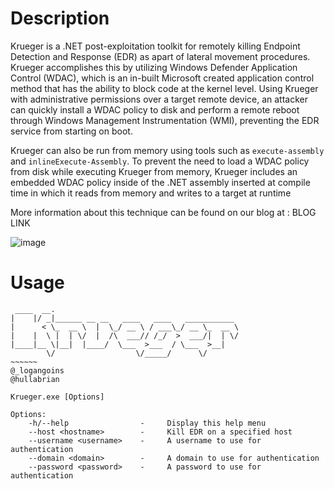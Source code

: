 # Description
Krueger is a .NET post-exploitation toolkit for remotely killing Endpoint Detection and Response (EDR) as apart of lateral movement procedures. Krueger accomplishes this by utilizing Windows Defender Application Control (WDAC), which is an in-built Microsoft created application control method that has the ability to block code at the kernel level. Using Krueger with administrative permissions over a target remote device, an attacker can quickly install a WDAC policy to disk and perform a remote reboot through Windows Management Instrumentation (WMI), preventing the EDR service from starting on boot. 

Krueger can also be run from memory using tools such as `execute-assembly` and `inlineExecute-Assembly`. To prevent the need to load a WDAC policy from disk while executing Krueger from memory, Krueger includes an embedded WDAC policy inside of the .NET assembly inserted at compile time in which it reads from memory and writes to a target at runtime

More information about this technique can be found on our blog at : BLOG LINK

![image](https://github.com/user-attachments/assets/9d6cc181-972e-4e2a-a5e6-beedd6656685)

# Usage

```
 ____  __.                                         
|    |/ _|______ __ __   ____   ____   ___________ 
|      < \_  __ \  |  \_/ __ \ / ___\_/ __ \_  __ \
|    |  \ |  | \/  |  /\  ___// /_/  >  ___/|  | \/
|____|__ \|__|  |____/  \___  >___  / \___  >__|   
        \/                  \/_____/      \/
~~~~~~
@_logangoins
@hullabrian

Krueger.exe [Options]

Options:
	-h/--help                -     Display this help menu
	--host <hostname>        -     Kill EDR on a specified host
	--username <username>    -     A username to use for authentication
	--domain <domain>        -     A domain to use for authentication
	--password <password>    -     A password to use for authentication
```

